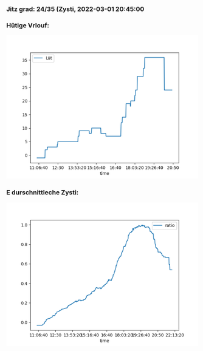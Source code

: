 ### Jitz grad: 24/35 (Zysti, 2022-03-01 20:45:00

### Hütige Vrlouf:
![Graph](Today.png)

### E durschnittleche Zysti:
![Graph](Zysti.png)